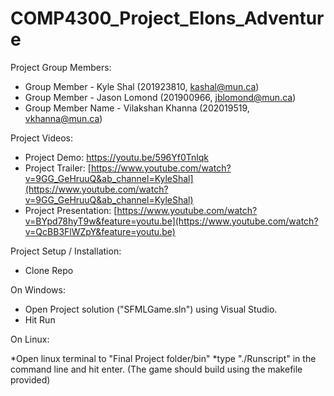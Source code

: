 # COMP4300_Project_Elons_Adventure

Project Group Members:

* Group Member - Kyle Shal (201923810, kashal@mun.ca)
* Group Member - Jason Lomond (201900966, jblomond@mun.ca)
* Group Member Name - Vilakshan Khanna (202019519, vkhanna@mun.ca)

Project Videos:

* Project Demo: https://youtu.be/596Yf0Tnlqk
* Project Trailer: [https://www.youtube.com/watch?v=9GG_GeHruuQ&ab_channel=KyleShal](https://www.youtube.com/watch?v=9GG_GeHruuQ&ab_channel=KyleShal)
* Project Presentation: [https://www.youtube.com/watch?v=BYpd78hyT9w&feature=youtu.be](https://www.youtube.com/watch?v=QcBB3FlWZpY&feature=youtu.be)

Project Setup / Installation:

* Clone Repo

On Windows:

* Open Project solution ("SFMLGame.sln") using Visual Studio.
* Hit Run

On Linux:

*Open linux terminal to "Final Project folder/bin"
*type "./Runscript" in the command line and hit enter. (The game should build using the makefile provided)

